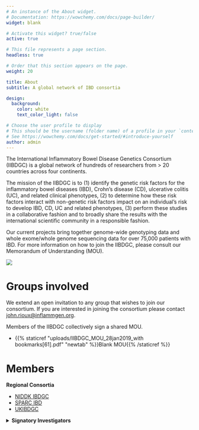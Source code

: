 ```yaml
---
# An instance of the About widget.
# Documentation: https://wowchemy.com/docs/page-builder/
widget: blank

# Activate this widget? true/false
active: true

# This file represents a page section.
headless: true

# Order that this section appears on the page.
weight: 20

title: About
subtitle: A global network of IBD consortia

design:
  background: 
    color: white
    text_color_light: false

# Choose the user profile to display
# This should be the username (folder name) of a profile in your `content/authors/` folder.
# See https://wowchemy.com/docs/get-started/#introduce-yourself
author: admin
---
```


The International Inflammatory Bowel Disease Genetics Consortium (IIBDGC) is a global network of hundreds of researchers from > 20 countries across four continents.

The mission of the IIBDGC is to (1) identify the genetic risk factors for the inflammatory bowel diseases (IBD), Crohn’s disease (CD), ulcerative colitis (UC), and related clinical phenotypes, (2) to determine how these risk factors interact with non-genetic risk factors impact on an individual’s risk to develop IBD, CD, UC and related phenotypes, (3) perform these studies in a collaborative fashion and to broadly share the results with the international scientific community in a responsible fashion.

Our current projects bring together genome-wide genotyping data and whole exome/whole genome sequencing data for over 75,000 patients with IBD. For more information on how to join the IIBDGC, please consult our Memorandum of Understanding (MOU).

![](ibdgc_international.png)

# Groups involved
We extend an open invitation to any group that wishes to join our consortium. If you are interested in joining the consortium please contact john.rioux@inflammgen.org.

Members of the IIBDGC collectively sign a shared MOU.
- {{% staticref "uploads/IIBDGC_MOU_28jan2019_with bookmarks[61].pdf" "newtab" %}}Blank MOU{{% /staticref %}}

# Members
**Regional Consortia**

- [NIDDK IBDGC](https://ibdgc.org)
- [SPARC IBD](https://www.crohnscolitisfoundation.org/research/current-research-initiatives/sparc-ibd)
- [UKIBDGC](http://www.ibdresearch.co.uk/)

<details>
  <summary><strong>Signatory Investigators</strong></summary>

| Name                    | Affiliation                                                                                                                |
|-------------------------|----------------------------------------------------------------------------------------------------------------------------|
| Aarno Palotie           | Institute for Molecular Medicine Finland                                                                                   |
| Andre Franke            | Institute of Clinical Molecular Biology (IKMB), Christian-Albrechts-University of Kiel                                     |
| Anna Latiano            | Fondazione IRCCS Casa Sollievo della Sofferenza, Gastroenterology Unit                                                     |
| Antonio Julià           | Rheumatology Research Group, Vall d'Hebron University Hospital, Barcelona, Spain                                           |
| Bruce Sands             | Dr. Henry D. Janowitz Division of Gastroenterology, Icahn School of Medicine at Mount Sinai                                |
| Caren Heller            | Crohn's & Colitis Foundation                                                                                               |
| Charles Bernstein       | University of Manitoba IBD Clinical and Research Centre                                                                    |
| Christopher Moran       | MassGeneral Hospital for Children                                                                                          |
| David Okou              | Emory University                                                                                                           |
| Denis Franchimont       | Department of Gastroenterology, Erasme Hospital, Free University of Brussels, Belgium                                      |
| Dermot Mcgovern         | Cedars-Sinai                                                                                                               |
| Edouard Louis           | CHU Liège                                                                                                                  |
| Gerhard Rogler          | Department of Gastroenterology and Hepathology                                                                             |
| Graham Radford-Smith    | QIMR Berghofer MRI                                                                                                         |
| Hailiang Huang          | Broad Institute                                                                                                            |
| Hakon Hakonarson        | Children's Hospital of Philadelphia                                                                                        |
| Hamed Khalili           | Massachusetts General Hospital Gastroenterology Unit                                                                       |
| Harry Sokol             | St Antoine Hospital, APHP                                                                                                  |
| Jacob Mccauley          | John P. Hussman Institute for Human Genomics, Leonard M. Miller School of Medicine, University of Miami                    |
| Jean-Paul Achkar        | Cleveland Clinic                                                                                                           |
| Joel Pekow              | University of Chicago                                                                                                      |
| John Rioux              | Montreal Heart Institute, Research Center                                                                                  |
| Jonas Halfvarson        | Dept. Of Gastroenterology, Faculty of Medicine and Health, Örebro University                                               |
| Judith Kelsen           | Children's Hospital of Philadelphia                                                                                        |
| Judy Cho                | Icahn School of Medicine at Mount Sinai                                                                                    |
| Juozas Kupcinskas       | Department of Gastroenterology, Lithuanian University of Health Sciences                                                   |
| Lee A Denson            | Cincinnati Children's Hospital Medical Center                                                                              |
| Luis Bujanda            | Osakidetza-Basque Health Service                                                                                           |
| Lynnette R Ferguson     | The University of Auckland                                                                                                 |
| Manuel Rivas            | Stanford University                                                                                                        |
| Maria Abreu             | Division of Gastroenterology, Department of Medicine, Leonard M. Miller School of Medicine, University of Miami            |
| Mark Daly               | The Broad Institute                                                                                                        |
| Mark Silverberg         | Mount Sinai Hospital, Toronto ON                                                                                           |
| Michel George           | GIGA-R Medical Genomics, ULg                                                                                               |
| Miles Parkes            | Addenborookes Hospital                                                                                                     |
| Ramnik Xavier           | Broad Institute                                                                                                            |
| Reza Malekzadeh         | DDRI, Tehran University of Medical Sciences                                                                                |
| Richard Gearry          | Department of Medicine, University of Otago, Christchurch                                                                  |
| Richard H. Duerr        | Department of Medicine, University of Pittsburgh School of Medicine                                                        |
| Rinse K. Weersma        | Dept of Gastroenterology and Hepatology, University of Groningen and University Medical Center Groningen, The Netherlands  |
| Siew Chien Ng           | The Chinese University of Hong Kong                                                                                        |
| Steven Brant            | Rutgers University                                                                                                         |
| Subramaniam Kugathasan  | Emory University                                                                                                           |
| Séverine Vermeire       | Department of Gastroenterology - University hospitals Leuven                                                               |
| Tim Orchard             | Imperial College London                                                                                                    |
| Uroš Potočnik           | University of Maribor, Faculty of Medicine, Center for Human Molecular Genetics and Pharmacogenomics                       |
| Vibeke Andersen         | Focused Research Unit for Molecular Diagnostic and Clinical Research, Hospital of Southern Jutland                         |

</details>

